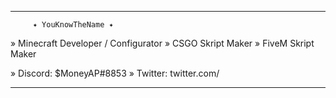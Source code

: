 _____________________________________
         ✦ YouKnowTheName ✦

» Minecraft Developer / Configurator
» CSGO Skript Maker
» FiveM Skript Maker

» Discord: $MoneyAP#8853
» Twitter: twitter.com/
_____________________________________
